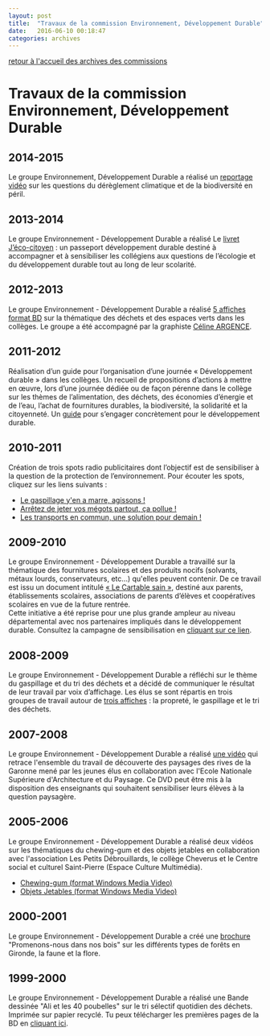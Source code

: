 ```yaml
---
layout: post
title:  "Travaux de la commission Environnement, Développement Durable"
date:   2016-06-10 00:18:47
categories: archives
---
```

<div> <a href="../index.html">retour à l'accueil des archives des commissions</a></div>

<h1>Travaux de la commission Environnement, Développement Durable</h1>
<h2>2014-2015</h2>
<div>Le groupe Environnement, Développement Durable a réalisé un <a href="http://youtu.be/zusar7TQyss%20" target="_blank"> reportage vidéo</a> sur les questions du dérèglement climatique et de la biodiversité en péril. 
</div>
<h2>2013-2014</h2>
<div>
Le groupe Environnement - Développement Durable a réalisé Le <a href="http://www.gironde.fr/jcms/cgw_67461/le-livret-j-eco-citoyen-un-passeport-developpement-durable" target="_blank">livret J’éco-citoyen</a> : un passeport développement durable destiné à accompagner et à sensibiliser les collégiens aux questions de l’écologie et du développement durable tout au long de leur scolarité.
</div>
<h2>2012-2013</h2>
<div>
Le groupe Environnement - Développement Durable a réalisé <a href="http://www.gironde.fr/jcms/cgw_56501/cgj-commission-environnement-2012-2013" target="_blank">5 affiches format BD</a> sur la thématique des déchets et des espaces verts dans les collèges. Le groupe a été accompagné par la graphiste <a href="http://mademoiselle-argence.com/" target="_blank">Céline ARGENCE</a>.
</div>
<h2>2011-2012</h2>
<div>
Réalisation d’un guide pour l’organisation d’une journée « Développement durable » dans les collèges. Un recueil de propositions d’actions à mettre en œuvre, lors d’une journée dédiée ou de façon pérenne dans le collège sur les thèmes de l’alimentation, des déchets, des économies d’énergie et de l’eau, l’achat de fournitures durables, la biodiversité, la solidarité et la citoyenneté. Un <a href="http://www.gironde.fr/jcms/c_10965/guide-journeeddfinal2" target="_blank">guide</a> pour s’engager concrètement pour le développement durable.
</div>
<h2>2010-2011</h2>
<div>
Création de trois spots radio publicitaires dont l’objectif est de sensibiliser à la question de la protection de l’environnement.
Pour écouter les spots, cliquez sur les liens suivants :
<ul>
	<li><a href="http://www.gironde.fr/jcms/c_10779/gaspillage" target="_blank">Le gaspillage y'en a marre, agissons !</a></li>
	<li><a href="http://www.gironde.fr/jcms/c_13905/stop-aux-megots" target="_blank">Arrêtez de jeter vos mégots partout, ça pollue !</a></li>
	<li><a href="http://www.gironde.fr/jcms/c_9194/cgj-transportv2" target="_blank">Les transports en commun, une solution pour demain !</a></li>
</ul>
</div>
<h2>2009-2010</h2>
<div>
Le groupe Environnement - Développement Durable a travaillé sur la thématique des fournitures scolaires et des produits nocifs (solvants, métaux lourds, conservateurs, etc...) qu'elles peuvent contenir. De ce travail est issu un document intitulé <a href="http://www.gironde.fr/jcms/c_11789/le-cartable-sain" target="_blank">«  Le Cartable sain »</a>, destiné aux parents, établissements scolaires, associations de parents d’élèves et coopératives scolaires en vue de la future rentrée.</br>
Cette initiative a été reprise pour une plus grande ampleur au niveau départemental avec nos partenaires impliqués dans le développement durable. Consultez la campagne de sensibilisation en <a href="http://www.gironde.fr/jcms/c_17267/cartable-sain-la-rentree-a-la-mode-ecolo" target="_blank">cliquant sur ce lien</a>.
</div>
<h2>2008-2009</h2>
<div>
Le groupe Environnement - Développement Durable a réfléchi sur le thème du gaspillage et du tri des déchets et a décidé de communiquer le résultat de leur travail par voix d’affichage. Les élus se sont répartis en trois groupes de travail autour de <a href="http://www.gironde.fr/jcms/c_7989/affiches-environnement-cgj-2009" target="_blank">trois affiches</a> : la propreté, le gaspillage et le tri des déchets.
</div>
<h2>2007-2008</h2>
<div>
Le groupe Environnement - Développement Durable a réalisé <a href="http://www.gironde.fr/jcms/c_18732/paysages-les-rives-de-garonne" target="_blank">une vidéo</a> qui retrace l'ensemble du travail de découverte des paysages des rives de la Garonne mené par les jeunes élus en collaboration avec l'Ecole Nationale Supérieure d'Architecture et du Paysage. Ce DVD peut être mis à la disposition des enseignants qui souhaitent sensibiliser leurs élèves à la question paysagère.
</div>
<h2>2005-2006</h2>
<div>
Le groupe Environnement - Développement Durable a réalisé deux vidéos sur les thématiques du chewing-gum et des objets jetables en collaboration avec l'association Les Petits Débrouillards, le collège Cheverus et le Centre social et culturel Saint-Pierre (Espace Culture Multimédia).
<ul>
	<li><a href="http://www.gironde.fr/jcms/c_9270/chewing-gum" target="_blank">Chewing-gum (format Windows Media Video)</a></li>
	<li><a href="http://www.gironde.fr/jcms/c_12485/objets-jetables" target="_blank">Objets Jetables (format Windows Media Video)</a></li>
</ul>
</div>
<h2>2000-2001</h2>
<div>
Le groupe Environnement - Développement Durable a créé une <a href="http://www.gironde.fr/jcms/c_8586/bois-cgj" target="_blank">brochure</a> "Promenons-nous dans nos bois" sur les différents types de forêts en Gironde, la faune et la flore.
</div>
<h2>1999-2000</h2>
<div>
Le groupe Environnement - Développement Durable a réalisé une Bande dessinée "Ali et les 40 poubelles" sur le tri sélectif quotidien des déchets. Imprimée sur papier recyclé. Tu peux télécharger les premières pages de la BD en <a href="http://www.gironde.fr/jcms/c_8095/ali-et-les-40-poubelles" target="_blank">cliquant ici</a>.
</div>